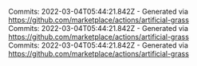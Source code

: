 Commits: 2022-03-04T05:44:21.842Z - Generated via https://github.com/marketplace/actions/artificial-grass
<br>
Commits: 2022-03-04T05:44:21.842Z - Generated via https://github.com/marketplace/actions/artificial-grass
<br>
Commits: 2022-03-04T05:44:21.842Z - Generated via https://github.com/marketplace/actions/artificial-grass
<br>
